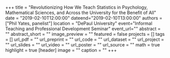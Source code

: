 +++
title = "Revolutionizing How We Teach Statistics in Psychology, Mathematical Sciences, and Across the University for the Benefit of All"
date = "2019-02-10T12:00:00"
dateend="2019-02-10T13:00:00"
authors = ["Phil Yates, panelist"]
location = "DePaul University"
event="Informal Teaching and Professional Development Seminar"
event_url=""
abstract = ""
abstract_short = ""
image_preview = ""
featured = false
projects = []
tags = []
url_pdf = ""
url_preprint = ""
url_code = ""
url_dataset = ""
url_project = ""
url_slides = ""
url_video = ""
url_poster = ""
url_source = ""
math = true
highlight = true
[header]
image = ""
caption = ""
+++
